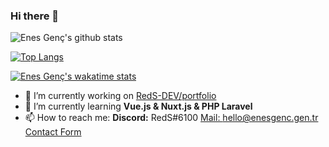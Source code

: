 ### Hi there 👋

![Enes Genç's github stats](https://github-readme-stats.vercel.app/api?username=RedS-DEV&show_icons=true&count_private=true&theme=radical)



[![Top Langs](https://github-readme-stats.vercel.app/api/top-langs/?username=RedS-DEV&langs_count=10&layout=compact&theme=radical)](https://github.com/RedS-DEV/)



[![Enes Genç's wakatime stats](https://github-readme-stats.vercel.app/api/wakatime?username=RedS&theme=radical)](https://wakatime.com/@RedS)




<!--
**RedS-DEV/RedS-DEV** is a ✨ _special_ ✨ repository because its `README.md` (this file) appears on your GitHub profile.

Here are some ideas to get you started:
-->

- 🔭 I’m currently working on [RedS-DEV/portfolio](https://github.com/RedS-DEV/portfolio)
- 🌱 I’m currently learning **Vue.js & Nuxt.js & PHP Laravel**
- 📫 How to reach me: **Discord:** RedS#6100 [Mail: hello@enesgenc.gen.tr](mailto:hello@enesgenc.gen.tr) [Contact Form](https://enesgenc.gen.tr/contact)
<!-- - 👯 I’m looking to collaborate on ... 
- 🤔 I’m looking for help with ...
- 💬 Ask me about ... --->

<!--
- 😄 Pronouns: ...
- ⚡ Fun fact: ...

[![Readme Card](https://github-readme-stats.vercel.app/api/pin/?username=RedS-DEV&repo=portfolio%theme=radical)](https://github.com/RedS-DEV/portfolio)
